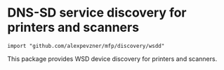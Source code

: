 # DNS-SD service discovery for printers and scanners

```
import "github.com/alexpevzner/mfp/discovery/wsdd"
```

This package provides WSD device discovery for printers and scanners.

<!-- vim:ts=8:sw=4:et:textwidth=72
-->
